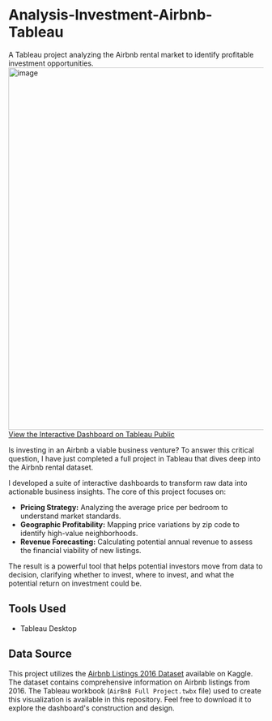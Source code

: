 # Analysis-Investment-Airbnb-Tableau
A Tableau project analyzing the Airbnb rental market to identify profitable investment opportunities.
<img width="1835" height="715" alt="image" src="https://github.com/user-attachments/assets/cfa9fdb8-5832-4bbb-9e69-2e5cb20a40ff" />
[View the Interactive Dashboard on Tableau Public](https://public.tableau.com/views/AirBnBFullProject_17540136437110/Dashboard1?:language=es-ES&:sid=&:redirect=auth&:display_count=n&:origin=viz_share_link)

Is investing in an Airbnb a viable business venture? To answer this critical question, I have just completed a full project in Tableau that dives deep into the Airbnb rental dataset.

I developed a suite of interactive dashboards to transform raw data into actionable business insights. The core of this project focuses on:

* **Pricing Strategy:** Analyzing the average price per bedroom to understand market standards.
* **Geographic Profitability:** Mapping price variations by zip code to identify high-value neighborhoods.
* **Revenue Forecasting:** Calculating potential annual revenue to assess the financial viability of new listings.

The result is a powerful tool that helps potential investors move from data to decision, clarifying whether to invest, where to invest, and what the potential return on investment could be.
## Tools Used
* Tableau Desktop
## Data Source
This project utilizes the [Airbnb Listings 2016 Dataset](https://www.kaggle.com/datasets/alexanderfreberg/airbnb-listings-2016-dataset) available on Kaggle. The dataset contains comprehensive information on Airbnb listings from 2016.
The Tableau workbook (`AirBnB Full Project.twbx` file) used to create this visualization is available in this repository. Feel free to download it to explore the dashboard's construction and design.

